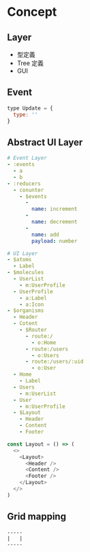 # Concept

## Layer

* 型定義
* Tree 定義
* GUI

## Event

```js
type Update = {
  type: ''
}
```

## Abstract UI Layer

```yml
# Event Layer
- :events
  - a
  - b
- :reducers
  - conunter
    - $events
      -
        name: increment
      -
        name: decrement
      -
        name: add
        payload: number

# UI Layer
- $atoms
  - Label
- $molecules
  - UserList
    - m:UserProfile
  - UserProfile
    - a:Label
    - a:Icon
- $organisms
  - Header
  - Cotent
    - $Router
      - route:/
        - o:Home
      - route:/users
        - o:Users
      - route:/users/:uid
        - o:User
  - Home
    - Label
  - Users
    - m:UserList
  - User
    - m:UserProfile
  - $Layout
    - Header
    - Content
    - Footer
```

```js
const Layout = () => (
  <>
    <Layout>
      <Header />
      <Content />
      <Footer />
    </Layout>
  </>
)
```

## Grid mapping

```
-----
|   |
-----
```

